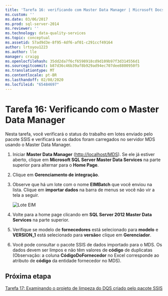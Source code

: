 ```yaml
---
title: 'Tarefa 16: verificando com Master Data Manager | Microsoft Docs'
ms.custom: ''
ms.date: 03/06/2017
ms.prod: sql-server-2014
ms.reviewer: ''
ms.technology: data-quality-services
ms.topic: conceptual
ms.assetid: 57ad9d3e-8f95-4df6-af01-c291ccf49164
author: lrtoyou1223
ms.author: lle
manager: craigg
ms.openlocfilehash: 35dd2da7f6cf6598918cd9d109b97f3d314556d1
ms.sourcegitcommit: b87d36c46b39af8b929ad94ec707dee8800950f5
ms.translationtype: MT
ms.contentlocale: pt-BR
ms.lasthandoff: 02/08/2020
ms.locfileid: "65484697"
---
```

# <a name="task-16-verifying-with-master-data-manager"></a>Tarefa 16: Verificando com o Master Data Manager
  Nesta tarefa, você verificará o status do trabalho em lotes enviado pelo pacote SSIS e verificará se os dados foram carregados no servidor MDS usando o Master Data Manager.  
  
1.  Iniciar **Master Data Manager** ([http://localhost/MDS](http://localhost/MDS)). Se ele já estiver aberto, clique em **Microsoft SQL Server Master Data Services** na parte superior para alternar para o **Home Page**.  
  
2.  Clique em **Gerenciamento de integração**.  
  
3.  Observe que há um lote com o nome **EIMBatch** que você enviou na lista. Clique em **importar dados** na barra de menus se você não vir a tela a seguir.  
  
     ![Lote EIM](../../2014/tutorials/media/et-verifyingwithmasterdatamanager.jpg "Lote EIM")  
  
4.  Volte para a home page clicando em **SQL Server 2012 Master Data Services** na parte superior.  
  
5.  Verifique se modelo de **fornecedores** está selecionado para **modelo** e **VERSION_1** está selecionado para **versão**e clique em **Gerenciador**.  
  
6.  Você pode consultar o pacote SSIS de dados importado para o MDS. Os dados devem ser limpos e não têm valores de **código** de duplicatas (Observação: a coluna **CódigoDoFornecedor** no Excel corresponde ao atributo de **código** da entidade fornecedor no MDS).  
  
## <a name="next-step"></a>Próxima etapa  
 [Tarefa 17: Examinando o projeto de limpeza do DQS criado pelo pacote SSIS](../../2014/tutorials/task-17-reviewing-dqs-cleansing-project-created-by-the-ssis-package.md)  
  
  
